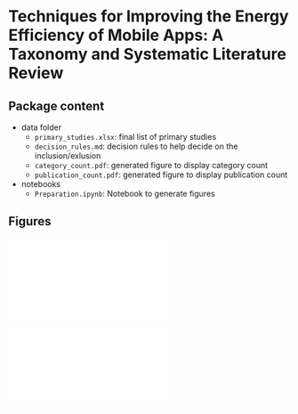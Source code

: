 # Techniques for Improving the Energy Efficiency of Mobile Apps: A Taxonomy and Systematic Literature Review

## Package content

 - data folder
    - `primary_studies.xlsx`: final list of primary studies
    - `decision_rules.md`: decision rules to help decide on the inclusion/exlusion
    - `category_count.pdf`: generated figure to display category count
    - `publication_count.pdf`: generated figure to display publication count
 - notebooks
    - `Preparation.ipynb`: Notebook to generate figures

## Figures

![Figure category count](./data/category_count.pdf)
![Figure publication count](./data/publication_count.pdf)
